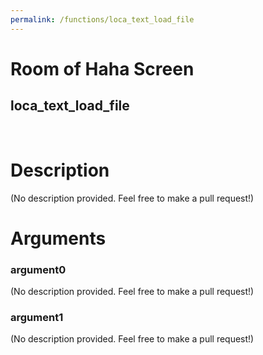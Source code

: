 ```yaml
---
permalink: /functions/loca_text_load_file
---
```

# Room of Haha Screen  
## loca_text_load_file  
&nbsp;  
# Description  
(No description provided. Feel free to make a pull request!) 
&nbsp;  
# Arguments
### argument0
(No description provided. Feel free to make a pull request!)
&nbsp;  
### argument1
(No description provided. Feel free to make a pull request!)
&nbsp;  


